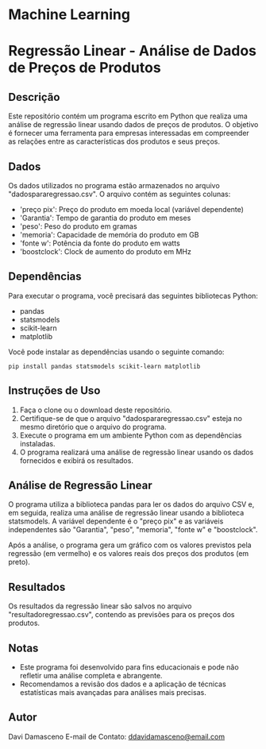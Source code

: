 # Machine Learning
# Regressão Linear - Análise de Dados de Preços de Produtos

## Descrição

Este repositório contém um programa escrito em Python que realiza uma análise de regressão linear usando dados de preços de produtos. O objetivo é fornecer uma ferramenta para empresas interessadas em compreender as relações entre as características dos produtos e seus preços.

## Dados

Os dados utilizados no programa estão armazenados no arquivo "dadospararegressao.csv". O arquivo contém as seguintes colunas:

- 'preço pix': Preço do produto em moeda local (variável dependente)
- 'Garantia': Tempo de garantia do produto em meses
- 'peso': Peso do produto em gramas
- 'memoria': Capacidade de memória do produto em GB
- 'fonte w': Potência da fonte do produto em watts
- 'boostclock': Clock de aumento do produto em MHz

## Dependências

Para executar o programa, você precisará das seguintes bibliotecas Python:

- pandas
- statsmodels
- scikit-learn
- matplotlib

Você pode instalar as dependências usando o seguinte comando:

```
pip install pandas statsmodels scikit-learn matplotlib
```

## Instruções de Uso

1. Faça o clone ou o download deste repositório.
2. Certifique-se de que o arquivo "dadospararegressao.csv" esteja no mesmo diretório que o arquivo do programa.
3. Execute o programa em um ambiente Python com as dependências instaladas.
4. O programa realizará uma análise de regressão linear usando os dados fornecidos e exibirá os resultados.

## Análise de Regressão Linear

O programa utiliza a biblioteca pandas para ler os dados do arquivo CSV e, em seguida, realiza uma análise de regressão linear usando a biblioteca statsmodels. A variável dependente é o "preço pix" e as variáveis independentes são "Garantia", "peso", "memoria", "fonte w" e "boostclock".

Após a análise, o programa gera um gráfico com os valores previstos pela regressão (em vermelho) e os valores reais dos preços dos produtos (em preto).

## Resultados

Os resultados da regressão linear são salvos no arquivo "resultadoregressao.csv", contendo as previsões para os preços dos produtos.

## Notas

- Este programa foi desenvolvido para fins educacionais e pode não refletir uma análise completa e abrangente.
- Recomendamos a revisão dos dados e a aplicação de técnicas estatísticas mais avançadas para análises mais precisas.

## Autor

Davi Damasceno
E-mail de Contato: ddavidamasceno@email.com
